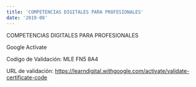 ```yaml
---
title: 'COMPETENCIAS DIGITALES PARA PROFESIONALES'
date: '2019-08'
---
```


COMPETENCIAS DIGITALES PARA PROFESIONALES


Google Actívate

Codigo de Validación: MLE FN5 8A4

URL de validación: https://learndigital.withgoogle.com/activate/validate-certificate-code
